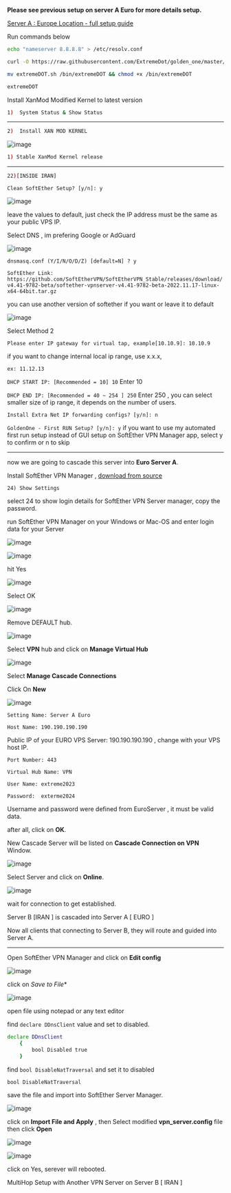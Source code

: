 **Please see previous setup on server A Euro for more details setup.**

[Server A : Europe Location - full setup guide](https://github.com/ExtremeDot/SoftEtherSetup/tree/main/multiHop-fullSetup/ServerEURO%20A)

Run commands below

```sh
echo "nameserver 8.8.8.8" > /etc/resolv.conf

curl -O https://raw.githubusercontent.com/ExtremeDot/golden_one/master/extremeDOT.sh && chmod +x extremeDOT.sh

mv extremeDOT.sh /bin/extremeDOT && chmod +x /bin/extremeDOT
```

```sh
extremeDOT
```

Install XanMod Modified Kernel to latest version

```sh
1)  System Status & Show Status
```

***

```sh
2)  Install XAN MOD KERNEL  
```
![image](https://user-images.githubusercontent.com/120102306/224617774-49f3f811-d7f7-4544-bff4-4a428771a32e.png)

```sh
1) Stable XanMod Kernel release
```

***

```sh
22)[INSIDE IRAN]
```

`Clean SoftEther Setup? [y/n]: y`

![image](https://user-images.githubusercontent.com/120102306/224618520-ec9b5176-46ca-49e4-9fe4-14789765adc4.png)

leave the values to default, just check the IP address must be the same as your public VPS IP.

Select DNS , im prefering Google or AdGuard

![image](https://user-images.githubusercontent.com/120102306/224618796-6a3d0550-e197-431b-b486-38f2d7fba2d2.png)

`dnsmasq.conf (Y/I/N/O/D/Z) [default=N] ? y`

`SoftEther Link: https://github.com/SoftEtherVPN/SoftEtherVPN_Stable/releases/download/v4.41-9782-beta/softether-vpnserver-v4.41-9782-beta-2022.11.17-linux-x64-64bit.tar.gz`

you can use another version of softether if you want or leave it to default

![image](https://user-images.githubusercontent.com/120102306/224619034-d9811d24-34bf-4c39-acf8-204d25ce851d.png)

Select Method 2

`Please enter IP gateway for virtual tap, example[10.10.9]: 10.10.9`

if you want to change internal local ip range, use x.x.x, 

`ex: 11.12.13`

`DHCP START IP: [Recommended = 10] 10`
Enter 10

`DHCP END IP: [Recommended = 40 ~ 254 ] 250`
Enter 250 , you can select smaller size of ip range, it depends on the number of users.

`Install Extra Net IP forwarding configs? [y/n]: n`

`GoldenOne - First RUN Setup? [y/n]: y`
if you want to use my automated first run setup instead of GUI setup on SoftEther VPN Manager app, select y to confirm or n to skip


***

now we are going to cascade this server into **Euro Server A**.

Install SoftEther VPN Manager , [download from source](https://www.softether-download.com/en.aspx)

` 24) Show Settings `

select 24 to show login details for SoftEther VPN Server manager, copy the password.

run SoftEther VPN Manager on your Windows or Mac-OS and enter login data for your Server

![image](https://user-images.githubusercontent.com/120102306/224620506-7662f7e0-cdfd-4a34-a231-05ed8c93da23.png)


![image](https://user-images.githubusercontent.com/120102306/224620554-a6e44958-fe0c-4725-bbc6-2784eebdf687.png)

hit Yes

![image](https://user-images.githubusercontent.com/120102306/224620584-9beb77ec-42af-4d06-b075-d827879fec95.png)

Select OK

![image](https://user-images.githubusercontent.com/120102306/224620663-813a2744-559b-4a9f-adfb-fa3391b0ba21.png)

Remove DEFAULT hub.

![image](https://user-images.githubusercontent.com/120102306/224620821-33a51883-3ff5-4a09-b821-cd216a2b7a71.png)

Select **VPN** hub and click on **Manage Virtual Hub**

![image](https://user-images.githubusercontent.com/120102306/224620909-106d221d-d375-4ff4-8247-a7ddf743e6a0.png)

Select **Manage Cascade Connections**

Click On **New**

![image](https://user-images.githubusercontent.com/120102306/224623555-edb07dc0-c0e2-4ec2-ac80-a0a53c052646.png)



`Setting Name: Server A Euro`

`Host Name: 190.190.190.190`

Public IP of your EURO VPS Server: 190.190.190.190 , change with your VPS host IP.

`Port Number: 443`

`Virtual Hub Name: VPN`

`User Name: extreme2023`

`Password:  exterme2024`

Username and password were defined from EuroServer , it must be valid data.

after all, click on **OK**.

New Cascade Server will be listed on **Cascade Connection on VPN** Window.

![image](https://user-images.githubusercontent.com/120102306/224622453-ecbb9ee6-3d25-4e66-b2a4-bc8629d73a39.png)

Select Server and click on **Online**.

![image](https://user-images.githubusercontent.com/120102306/224622645-2516d5be-509c-42e3-9580-e8fce413cdbe.png)


wait for connection to get established.

Server B [IRAN ] is cascaded into Server A [ EURO ]

Now all clients that connecting to Server B, they will route and guided into Server A.


***

Open SoftEther VPN Manager and click on **Edit config**

![image](https://user-images.githubusercontent.com/120102306/224670094-ac983af1-a34b-4671-b373-a39e67f6b4e2.png)

click on *Save to File**

![image](https://user-images.githubusercontent.com/120102306/224670300-9a483d5f-0736-48b8-8962-be317c9d92e8.png)

open file using notepad or any text editor


find `declare DDnsClient` value and set to disabled.

```sh
declare DDnsClient
	{
		bool Disabled true
	}
```

find `bool DisableNatTraversal` and set it to disabled

```sh
bool DisableNatTraversal
```

save the file and import into SoftEther Server Manager.

![image](https://user-images.githubusercontent.com/120102306/224671119-1e9e3ff9-add3-4bb6-b014-f971da2cc889.png)

click on **Import File and Apply** , then Select modified **vpn_server.config** file then click **Open**

![image](https://user-images.githubusercontent.com/120102306/224671334-1d37001a-c217-46c5-b9f6-fb9a59475206.png)


![image](https://user-images.githubusercontent.com/120102306/224671417-23ea6c56-e865-423c-9562-858cb2832da8.png)

click on Yes, serever will rebooted.






MultiHop Setup with Another VPN Server on Server B [ IRAN ]

